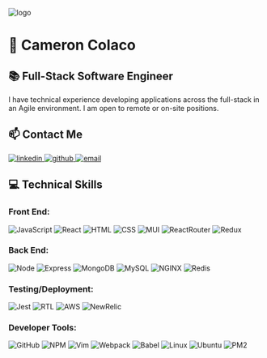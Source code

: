 ![logo](IMG-2443.JPG "oceanview panorama")
# 🤝 Cameron Colaco
## 📚 Full-Stack Software Engineer
I have technical experience developing applications across the full-stack in an Agile environment. I am open to remote or on-site positions.

## 📫 Contact Me
<p align="left">
  <a href="https://www.linkedin.com/in/cameroncolaco/">
    <img alt="linkedin" src="https://img.shields.io/badge/LinkedIn%20-%230077B5.svg?&style=for-the-badge&logo=linkedin&logoColor=white&link=https://www.linkedin.com/in/cameroncolaco/" />
  </a>
  <a href="https://github.com/cameron-colaco">
    <img alt="github" src="https://img.shields.io/badge/GitHub%20-%23121011.svg?&style=for-the-badge&logo=github&logoColor=white&link=https://github.com/cameroncolaco" />
  </a>
  <a href="mailto:colacocameron@gmail.com">
    <img alt="email" src="https://img.shields.io/badge/email%20-%23D14836.svg?&style=for-the-badge&logo=gmail&logoColor=white&link=mailto:colacocameron@gmail.com" />
  </a>
</p>

## 💻 Technical Skills
### Front End:
![JavaScript](https://img.shields.io/badge/JavaScript%20-%23F7DF1E.svg?&style=for-the-badge&logo=javascript&logoColor=white)
![React](https://img.shields.io/badge/React%20-%2361DAFB.svg?&style=for-the-badge&logo=react&logoColor=white)
![HTML](https://img.shields.io/badge/HTML5%20-%23E34F26.svg?&style=for-the-badge&logo=html5&logoColor=white)
![CSS](https://img.shields.io/badge/CSS3%20-%231572B6.svg?&style=for-the-badge&logo=css3&logoColor=white)
![MUI](https://img.shields.io/badge/material%20ui%20-%23757575.svg?&style=for-the-badge&logo=materialdesign&logoColor=white)
![ReactRouter](https://img.shields.io/badge/react%20router%20-%23CA4245.svg?&style=for-the-badge&logo=react%20router&logoColor=white)
![Redux](https://img.shields.io/badge/redux%20-%23764ABC.svg?&style=for-the-badge&logo=redux&logoColor=white)

### Back End:
![Node](https://img.shields.io/badge/Node.js%20-%23339933.svg?&style=for-the-badge&logo=node.js&logoColor=white)
![Express](https://img.shields.io/badge/Express%20-%23000000.svg?&style=for-the-badge&logo=express&logoColor=white)
![MongoDB](https://img.shields.io/badge/MongoDB-%2347A248.svg?&style=for-the-badge&logo=mongodb&logoColor=white)
![MySQL](https://img.shields.io/badge/MySQL-%234479A1.svg?&style=for-the-badge&logo=mysql&logoColor=white)
![NGINX](https://img.shields.io/badge/nginx-%23009639.svg?&style=for-the-badge&logo=nginx&logoColor=white)
![Redis](https://img.shields.io/badge/redis-%23DC382D.svg?&style=for-the-badge&logo=redis&logoColor=white)

### Testing/Deployment:
![Jest](https://img.shields.io/badge/Jest%20-%23C21325.svg?&style=for-the-badge&logo=Jest&logoColor=white)
![RTL](https://img.shields.io/badge/react%20testing%20library%20-%23E33332.svg?&style=for-the-badge&logo=testing%20library&logoColor=white)
![AWS](https://img.shields.io/badge/amazon%20web%20services%20-%23232F3E.svg?&style=for-the-badge&logo=amazon%20aws&logoColor=white)
![NewRelic](https://img.shields.io/badge/new%20relic%20-%23008C99.svg?&style=for-the-badge&logo=new%20relic&logoColor=white)

### Developer Tools:
![GitHub](https://img.shields.io/badge/git%20-%23181717.svg?&style=for-the-badge&logo=github&logoColor=white)
![NPM](https://img.shields.io/badge/npm%20-%23CB3837.svg?&style=for-the-badge&logo=npm&logoColor=white)
![Vim](https://img.shields.io/badge/vim%20-%23019733.svg?&style=for-the-badge&logo=vim&logoColor=white)
![Webpack](https://img.shields.io/badge/Webpack%20-%238DD6F9.svg?&style=for-the-badge&logo=webpack&logoColor=white)
![Babel](https://img.shields.io/badge/babel%20-%23F9DC3E.svg?&style=for-the-badge&logo=babel&logoColor=white)
![Linux](https://img.shields.io/badge/linux%20-%23FCC624.svg?&style=for-the-badge&logo=linux&logoColor=white)
![Ubuntu](https://img.shields.io/badge/ubuntu%20-%23E95420.svg?&style=for-the-badge&logo=ubuntu&logoColor=white)
![PM2](https://img.shields.io/badge/pm2%20-%232B037A.svg?&style=for-the-badge&logo=pm2&logoColor=white)

